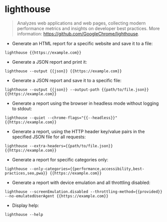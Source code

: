 # lighthouse

> Analyzes web applications and web pages, collecting modern performance metrics and insights on developer best practices.
> More information: <https://github.com/GoogleChrome/lighthouse>.

- Generate an HTML report for a specific website and save it to a file:

`lighthouse {{https://example.com}}`

- Generate a JSON report and print it:

`lighthouse --output {{json}} {{https://example.com}}`

- Generate a JSON report and save it to a specific file:

`lighthouse --output {{json}} --output-path {{path/to/file.json}} {{https://example.com}}`

- Generate a report using the browser in headless mode without logging to stdout:

`lighthouse --quiet --chrome-flags="{{--headless}}" {{https://example.com}}`

- Generate a report, using the HTTP header key/value pairs in the specified JSON file for all requests:

`lighthouse --extra-headers={{path/to/file.json}} {{https://example.com}}`

- Generate a report for specific categories only:

`lighthouse --only-categories={{performance,accessibility,best-practices,seo,pwa}} {{https://example.com}}`

- Generate a report with device emulation and all throttling disabled:

`lighthouse --screenEmulation.disabled --throttling-method={{provided}} --no-emulatedUserAgent {{https://example.com}}`

- Display help:

`lighthouse --help`
